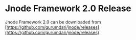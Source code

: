 Jnode Framework 2.0 Release
======

Jnode Framework 2.0 can be downloaded from [https://github.com/gurumdari/jnode/releases](https://github.com/gurumdari/jnode/releases)